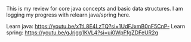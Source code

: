 This is my review for core java concepts and basic data structures. I am logging my progress with relearn java/spring here. 

Learn java: https://youtu.be/xTtL8E4LzTQ?si=1UdFJxmB0nF5CnP-
Learn spring: https://youtu.be/gJrjgg1KVL4?si=ui0WpFfgZDFeUR2g
